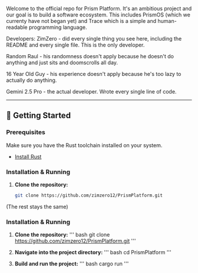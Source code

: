 Welcome to the official repo for Prism Platform. It's an ambitious project and our goal is to build a software ecosystem. This includes PrismOS (which we currenty have not began yet)
and Trace which is a simple and human-readable programming language.

Developers:
ZimZero - did every single thing you see here, including the README and every single file. This is the only developer.

Random Raul - his randomness doesn't apply because he doesn't do anything and just sits and doomscrolls all day.

16 Year Old Guy - his experience doesn't apply because he's too lazy to actually do anything. 

Gemini 2.5 Pro - the actual developer. Wrote every single line of code.

---

## 🏁 Getting Started

### Prerequisites

Make sure you have the Rust toolchain installed on your system.
*   [Install Rust](https://www.rust-lang.org/tools/install)

### Installation & Running

1.  **Clone the repository:**
    ```bash
    git clone https://github.com/zimzero12/PrismPlatform.git
    ```
(The rest stays the same)

### Installation & Running

1.  **Clone the repository:**
    ''' bash
    git clone https://github.com/zimzero12/PrismPlatform.git
    ''' 

2.  **Navigate into the project directory:**
    ''' bash
    cd PrismPlatform
    '''

3.  **Build and run the project:**
    ''' bash
    cargo run
    '''